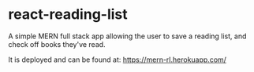 # react-reading-list
A simple MERN full stack app allowing the user to save a reading list, and check off books they've read.

It is deployed and can be found at: https://mern-rl.herokuapp.com/
